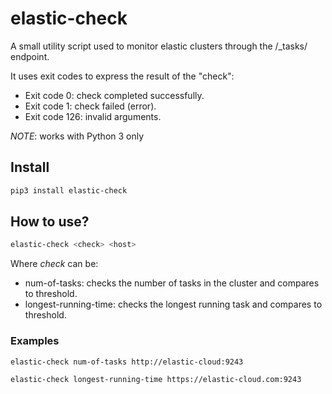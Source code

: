 # elastic-check

A small utility script used to monitor elastic clusters through the /_tasks/ endpoint.

It uses exit codes to express the result of the "check":
- Exit code 0: check completed successfully.
- Exit code 1: check failed (error).
- Exit code 126: invalid arguments.

*NOTE*: works with Python 3 only

## Install
```sh
pip3 install elastic-check
```

## How to use?
```sh
elastic-check <check> <host>
```

Where _check_ can be:
- num-of-tasks: checks the number of tasks in the cluster and compares to threshold.
- longest-running-time: checks the longest running task and compares to threshold.

### Examples
```sh
elastic-check num-of-tasks http://elastic-cloud:9243
```
```sh
elastic-check longest-running-time https://elastic-cloud.com:9243
```